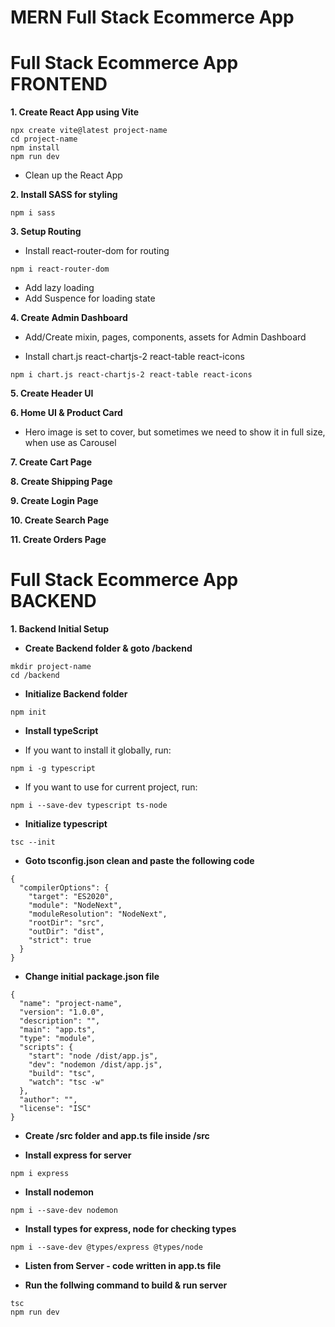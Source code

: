# MERN Full Stack Ecommerce App

# Full Stack Ecommerce App FRONTEND

**1. Create React App using Vite**

```
npx create vite@latest project-name
cd project-name
npm install
npm run dev
```

- Clean up the React App

**2. Install SASS for styling**

```
npm i sass
```

**3. Setup Routing**

- Install react-router-dom for routing

```
npm i react-router-dom
```

- Add lazy loading
- Add Suspence for loading state

**4. Create Admin Dashboard**

- Add/Create mixin, pages, components, assets for Admin Dashboard

- Install chart.js react-chartjs-2 react-table react-icons

```
npm i chart.js react-chartjs-2 react-table react-icons
```

**5. Create Header UI**

**6. Home UI & Product Card**

- Hero image is set to cover, but sometimes we need to show it in full size, when use as Carousel

**7. Create Cart Page**

**8. Create Shipping Page**

**9. Create Login Page**

**10. Create Search Page**

**11. Create Orders Page**

# Full Stack Ecommerce App BACKEND

**1. Backend Initial Setup**

- **Create Backend folder & goto /backend**

```
mkdir project-name
cd /backend
```

- **Initialize Backend folder**

```
npm init
```

- **Install typeScript**

- If you want to install it globally, run:

```
npm i -g typescript
```

- If you want to use for current project, run:

```
npm i --save-dev typescript ts-node
```

- **Initialize typescript**

```
tsc --init
```

- **Goto tsconfig.json clean and paste the following code**

```
{
  "compilerOptions": {
    "target": "ES2020",
    "module": "NodeNext",
    "moduleResolution": "NodeNext",
    "rootDir": "src",
    "outDir": "dist",
    "strict": true
  }
}
```

- **Change initial package.json file**

```
{
  "name": "project-name",
  "version": "1.0.0",
  "description": "",
  "main": "app.ts",
  "type": "module",
  "scripts": {
    "start": "node /dist/app.js",
    "dev": "nodemon /dist/app.js",
    "build": "tsc",
    "watch": "tsc -w"
  },
  "author": "",
  "license": "ISC"
}

```

- **Create /src folder and app.ts file inside /src**

- **Install express for server**

```
npm i express
```

- **Install nodemon**

```
npm i --save-dev nodemon
```

- **Install types for express, node for checking types**

```
npm i --save-dev @types/express @types/node
```

- **Listen from Server - code written in app.ts file**

- **Run the follwing command to build & run server**

```
tsc
npm run dev
```
